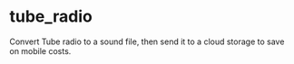 # tube_radio
Convert Tube radio to a sound file, then send it to a cloud storage to save on mobile costs.

